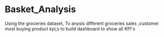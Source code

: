# Basket_Analysis
Using the groceries dataset, To anysis different groceries sales ,customer most buying product kpi;s to build dashboard to show all KPI's
